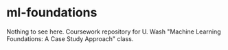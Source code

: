 # ml-foundations

Nothing to see here. Coursework repository for U. Wash "Machine Learning Foundations: A Case Study Approach" class.
